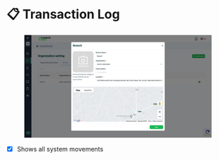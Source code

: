# 📋 Transaction Log

<figure><img src="../.gitbook/assets/image%20(71).png" alt=""><figcaption></figcaption></figure>

* [x] Shows all system movements
